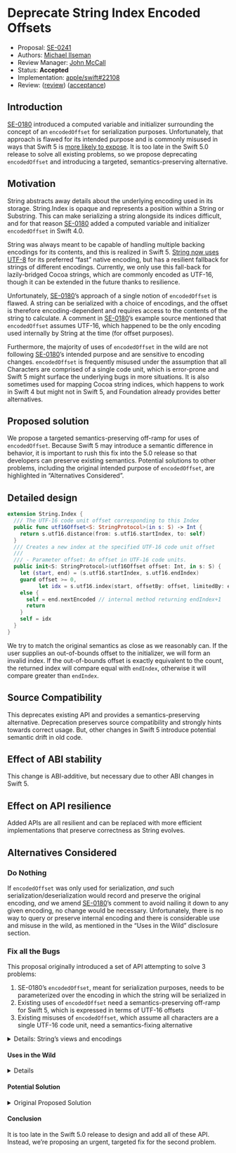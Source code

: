 # Deprecate String Index Encoded Offsets
* Proposal: [SE-0241](https://github.com/apple/swift-evolution/blob/master/proposals/0241-string-index-explicit-encoding-offset.md)
* Authors: [Michael Ilseman](https://github.com/milseman)
* Review Manager: [John McCall](https://github.com/rjmccall)
* Status: **Accepted**
* Implementation: [apple/swift#22108](https://github.com/apple/swift/pull/22108)
* Review: ([review](https://forums.swift.org/t/se-0241-explicit-encoded-offsets-for-string-indices/19929)) ([acceptance](https://forums.swift.org/t/accepted-se-0241-explicit-encoded-offsets-for-string-indices/20540))

## Introduction

[SE-0180](https://github.com/apple/swift-evolution/blob/master/proposals/0180-string-index-overhaul.md) introduced a computed variable and initializer surrounding the concept of an `encodedOffset` for serialization purposes. Unfortunately, that approach is flawed for its intended purpose and is commonly misused in ways that Swift 5 is [more likely to expose](https://bugs.swift.org/browse/SR-9749). It is too late in the Swift 5.0 release to solve all existing problems, so we propose deprecating `encodedOffset` and introducing a targeted, semantics-preserving alternative.

## Motivation

String abstracts away details about the underlying encoding used in its storage. String.Index is opaque and represents a position within a String or Substring. This can make serializing a string alongside its indices difficult, and for that reason [SE-0180](https://github.com/apple/swift-evolution/blob/master/proposals/0180-string-index-overhaul.md) added a computed variable and initializer `encodedOffset` in Swift 4.0.

String was always meant to be capable of handling multiple backing encodings for its contents, and this is realized in Swift 5. [String now uses UTF-8](https://forums.swift.org/t/string-s-abi-and-utf-8/17676) for its preferred “fast” native encoding, but has a resilient fallback for strings of different encodings. Currently, we only use this fall-back for lazily-bridged Cocoa strings, which are commonly encoded as UTF-16, though it can be extended in the future thanks to resilience.

Unfortunately, [SE-0180](https://github.com/apple/swift-evolution/blob/master/proposals/0180-string-index-overhaul.md)’s approach of a single notion of `encodedOffset` is flawed. A string can be serialized with a choice of encodings, and the offset is therefore encoding-dependent and requires access to the contents of the string to calculate. A comment in [SE-0180](https://github.com/apple/swift-evolution/blob/master/proposals/0180-string-index-overhaul.md)’s example source mentioned that `encodedOffset` assumes UTF-16, which happened to be the only encoding used internally by String at the time (for offset purposes).

Furthermore, the majority of uses of `encodedOffset` in the wild are not following [SE-0180](https://github.com/apple/swift-evolution/blob/master/proposals/0180-string-index-overhaul.md)’s intended purpose and are sensitive to encoding changes. `encodedOffset` is frequently misused under the assumption that all Characters are comprised of a single code unit, which is error-prone and Swift 5 might surface the underlying bugs in more situations. It is also sometimes used for mapping Cocoa string indices, which happens to work in Swift 4 but might not in Swift 5, and Foundation already provides better alternatives.



## Proposed solution

We propose a targeted semantics-preserving off-ramp for uses of `encodedOffset`. Because Swift 5 may introduce a semantic difference in behavior, it is important to rush this fix into the 5.0 release so that developers can preserve existing semantics. Potential solutions to other problems, including the original intended purpose of `encodedOffset`, are highlighted in “Alternatives Considered”.


## Detailed design

```swift
extension String.Index {
  /// The UTF-16 code unit offset corresponding to this Index
  public func utf16Offset<S: StringProtocol>(in s: S) -> Int {
    return s.utf16.distance(from: s.utf16.startIndex, to: self)
  }
  /// Creates a new index at the specified UTF-16 code unit offset
  ///
  /// - Parameter offset: An offset in UTF-16 code units.
  public init<S: StringProtocol>(utf16Offset offset: Int, in s: S) {
    let (start, end) = (s.utf16.startIndex, s.utf16.endIndex)
    guard offset >= 0,
          let idx = s.utf16.index(start, offsetBy: offset, limitedBy: end)
    else {
      self = end.nextEncoded // internal method returning endIndex+1
      return
    }
    self = idx
  }
}

```

We try to match the original semantics as close as we reasonably can. If the user supplies an out-of-bounds offset to the initializer, we will form an invalid index. If the out-of-bounds offset is exactly equivalent to the count, the returned index will compare equal with `endIndex`, otherwise it will compare greater than `endIndex`.


## Source Compatibility

This deprecates existing API and provides a semantics-preserving alternative. Deprecation preserves source compatibility and strongly hints towards correct usage. But, other changes in Swift 5 introduce potential semantic drift in old code.

## Effect of ABI stability

This change is ABI-additive, but necessary due to other ABI changes in Swift 5.

## Effect on API resilience

Added APIs are all resilient and can be replaced with more efficient implementations that preserve correctness as String evolves.

## Alternatives Considered

### Do Nothing

If `encodedOffset` was only used for serialization, *and* such serialization/deserialization would record and preserve the original encoding, *and* we amend [SE-0180](https://github.com/apple/swift-evolution/blob/master/proposals/0180-string-index-overhaul.md)’s comment to avoid nailing it down to any given encoding, no change would be necessary. Unfortunately, there is no way to query or preserve internal encoding and there is considerable use and misuse in the wild, as mentioned in the “Uses in the Wild” disclosure section.

### Fix all the Bugs

This proposal originally introduced a set of API attempting to solve 3 problems:

1. SE-0180’s `encodedOffset`, meant for serialization purposes, needs to be parameterized over the encoding in which the string will be serialized in
2. Existing uses of `encodedOffset` need a semantics-preserving off-ramp for Swift 5, which is expressed in terms of UTF-16 offsets
3. Existing misuses of `encodedOffset`, which assume all characters are a single UTF-16 code unit, need a semantics-fixing alternative


<details><summary>Details: String’s views and encodings</summary>

String has 3 views which correspond to the most popular Unicode encodings: UTF-8, UTF-16, and UTF-32 (via the Unicode scalar values). String’s default view is of Characters.

```swift
let myString = "abc\r\nいろは"
Array(myString.utf8) // UTF-8 encoded
Array(myString.utf16) // UTF-16 encoded
Array(myString.unicodeScalars.lazy.map { $0.value }) // UTF-32 encoded
Array(myString); Array(myString.indices) // Not an encoding, but provides offset-based access to `Characters`
```
</details>

#### Uses in the Wild
<details>

GitHub code search yields [nearly 1500 uses](https://github.com/search?l=Swift&q=encodedOffset&type=Code) , and nearly-none of them are for [SE-0180](https://github.com/apple/swift-evolution/blob/master/proposals/0180-string-index-overhaul.md)’s intended purpose. Below I present the 3 most common uses.

```swift
// Common code for these examples
let myString: String = ...
let start: String.Index = ...
let end: String.Index = ...
let utf16OffsetRange: Range<Int> = ...
let nsRange: NSRange = ...
```


#### Offset-based `Character` indexing

The most common misuse of `encodedOffset` assumes that all Characters in a String are comprised of a single code unit. This is wrong and a source of surprising bugs, even for exclusively ASCII content: `"\r\n".count == 1`.

```swift
let (i, j): (Int, Int) = ... // Something computed in terms of myString.count

// Problematic code
myString[String.Index(encodedOffset: i]..<String.Index(encodedOffset: j)]

// Semantic preserving alternative from this proposal
myString[String.Index(offset: i, within: myString)..<String.Index(offset: j, within: myString)]

// Even better alternative
let myIndices = Array(myString.indices)
let (i, j): (Int, Int) = ... // Something computed in terms of myIndices.count
myString[myIndices[i]..<myIndices[j]]
```


#### Range Mapping

Many of the uses in the wild are trying to map between `Range<String.Index>` and `NSRange`. Foundation already provides convenient initializers for this purpose already, and using them is the preferred approach:

```swift
// Problematic code
let myNSRange = NSRange(location: start.encodedOffset, length: end.encodedOffset - start.encodedOffset)
let myStrRange = String.Index(encodedOffset: nsRange.lowerBound)..<String.Index(encodedOffset: nsRange.upperBound)

// Better alternative
let myNSRange = NSRange(start..<end, in: myString)
let myStrRange = Range(nsRange, in: myString)
```


#### Naked Ints

Some uses in the wild, through no fault of their own, have an Int which represents a position in UTF-16 encoded contents and need to convert that to a `String.Index`.


```swift
// Problematic code
let strLower = String.Index(encodedOffset: utf16OffsetRange.lowerBound)
let strUpper = String.Index(encodedOffset: utf16OffsetRange.upperBound)
let subStr = myString[strLower..<strUpper]

// Semantic preserving alternative from this proposal
let strLower = String.Index(offset: utf16OffsetRange.lowerBound, within: str.utf16)
let strUpper = String.Index(offset: utf16OffsetRange.upperBound, within: str.utf16)
let subStr = myString[strLower..<strUpper]
```

</details>

#### Potential Solution

<details><summary>Original Proposed Solution</summary>

Here is a (slightly revised) version of the original proposal:

```swift
  /// The UTF-16 code unit offset corresponding to this Index
  public func offset<S: StringProtocol>(in utf16: S.UTF16View) -> Int { ... }

  /// The UTF-8 code unit offset corresponding to this Index
  public func offset<S: StringProtocol>(in utf8: S.UTF8View) -> Int { ... }

  /// The Unicode scalar offset corresponding to this Index
  public func offset<S: StringProtocol>(in scalars: S.UnicodeScalarView) -> Int { ... }

  /// The Character offset corresponding to this Index
  public func offset<S: StringProtocol>(in str: S) -> Int { ... }

  /// Creates a new index at the specified UTF-16 code unit offset
  ///
  /// - Parameter offset: An offset in UTF-16 code units.
  public init<S: StringProtocol>(offset: Int, in utf16: S.UTF16View) { ... }

  /// Creates a new index at the specified UTF-8 code unit offset
  ///
  /// - Parameter offset: An offset in UTF-8 code units.
  public init<S: StringProtocol>(offset: Int, in utf8: S.UTF8View) { ... }

  /// Creates a new index at the specified Unicode scalar offset
  ///
  /// - Parameter offset: An offset in terms of Unicode.Scalars
  public init<S: StringProtocol>(offset: Int, in scalars: S.UnicodeScalarView) { ... }

  /// Creates a new index at the specified Character offset
  ///
  /// - Parameter offset: An offset in terms of Characters
  public init<S: StringProtocol>(offset: Int, in str: S) { ... }
}
```


This gives developers:

1. The ability to choose a specific encoding for serialization, the original intended purpose.
2. The ability to fix any code that assumed fixed-encoding-width Characters by choosing the most-natural variant that just takes a String.
3. The ability to migrate their uses for Cocoa index mapping by choosing UTF-16.

However, it’s not clear this is the best approach for Swift and more design work is needed:

* Overloading only on view type makes it easy to accidentally omit a view and end up with character offsets. E.g. `String.Index(offset: myUTF16Offset, in: myUTF16String)` instead of `String.Index(offset: myUTF16Offset, in: myUTF16String.utf16)`.
* Producing new indices is usually done by the collection itself rather than parameterizing an index initializer.  This should be handled with something more ergonomic such as offset-based indexing in a future release.
* In real code in the wild, almost all created indices are immediately used to subscript the string or one of its views. This should be handled with something more ergonomic such as [offset-based subscripting](https://forums.swift.org/t/shorthand-for-offsetting-startindex-and-endindex/9397) in a future release.

</details>

#### Conclusion

It is too late in the Swift 5.0 release to design and add all of these API. Instead, we’re proposing an urgent, targeted fix for the second problem.

